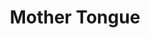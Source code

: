 ---
layout: page_project
id: tongue
status: progress
title: Mother Tongue
tagline: Teach the world the most common lingos in an Indian Language. or atleast the ones popular in those languages. Be it the lyrics of a song, should be entertaining, if not sarcastic.
contributors: 
 - gureks
trellourl: https://trello.com/b/GoWGfp2t/mother-tongue-project
facebookurl:
twitterurl:
behanceurl:
permalink: /projects/tongue
image: tongue.jpg
---
